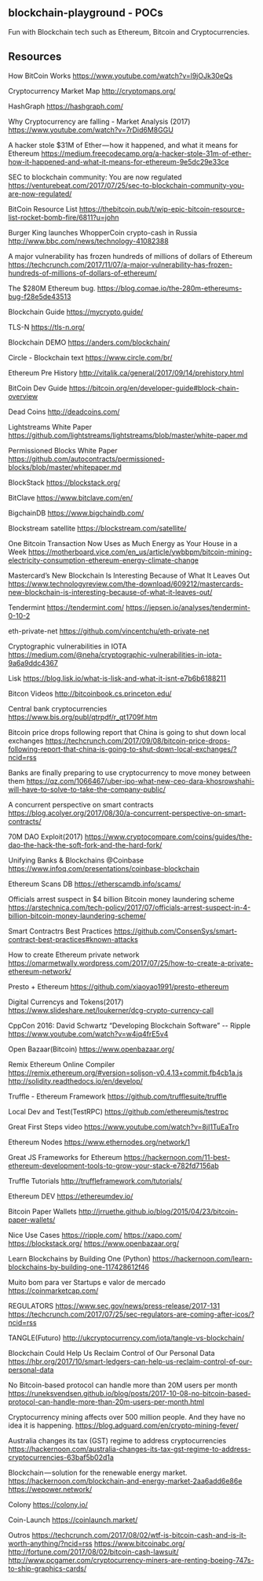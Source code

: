 ## blockchain-playground - POCs

Fun with Blockchain tech such as Ethereum, Bitcoin and Cryptocurrencies.

## Resources

How BitCoin Works
https://www.youtube.com/watch?v=l9jOJk30eQs

Cryptocurrency Market Map
http://cryptomaps.org/

HashGraph
https://hashgraph.com/

Why Cryptocurrency are falling - Market Analysis (2017)
https://www.youtube.com/watch?v=7rDid6M8GGU

A hacker stole $31M of Ether — how it happened, and what it means for Ethereum
https://medium.freecodecamp.org/a-hacker-stole-31m-of-ether-how-it-happened-and-what-it-means-for-ethereum-9e5dc29e33ce

SEC to blockchain community: You are now regulated
https://venturebeat.com/2017/07/25/sec-to-blockchain-community-you-are-now-regulated/

BitCoin Resource List
https://thebitcoin.pub/t/wip-epic-bitcoin-resource-list-rocket-bomb-fire/6811?u=john

Burger King launches WhopperCoin crypto-cash in Russia
http://www.bbc.com/news/technology-41082388

A major vulnerability has frozen hundreds of millions of dollars of Ethereum
https://techcrunch.com/2017/11/07/a-major-vulnerability-has-frozen-hundreds-of-millions-of-dollars-of-ethereum/

The $280M Ethereum bug.
https://blog.comae.io/the-280m-ethereums-bug-f28e5de43513

Blockchain Guide
https://mycrypto.guide/

TLS-N
https://tls-n.org/

Blockchain DEMO
https://anders.com/blockchain/

Circle - Blockchain text
https://www.circle.com/br/

Ethereum Pre History
http://vitalik.ca/general/2017/09/14/prehistory.html

BitCoin Dev Guide
https://bitcoin.org/en/developer-guide#block-chain-overview

Dead Coins
http://deadcoins.com/

Lightstreams White Paper
https://github.com/lightstreams/lightstreams/blob/master/white-paper.md

Permissioned Blocks White Paper
https://github.com/autocontracts/permissioned-blocks/blob/master/whitepaper.md

BlockStack
https://blockstack.org/

BitClave
https://www.bitclave.com/en/

BigchainDB
https://www.bigchaindb.com/

Blockstream satellite
https://blockstream.com/satellite/

One Bitcoin Transaction Now Uses as Much Energy as Your House in a Week
https://motherboard.vice.com/en_us/article/ywbbpm/bitcoin-mining-electricity-consumption-ethereum-energy-climate-change

Mastercard’s New Blockchain Is Interesting Because of What It Leaves Out
https://www.technologyreview.com/the-download/609212/mastercards-new-blockchain-is-interesting-because-of-what-it-leaves-out/

Tendermint
https://tendermint.com/
https://jepsen.io/analyses/tendermint-0-10-2

eth-private-net
https://github.com/vincentchu/eth-private-net

Cryptographic vulnerabilities in IOTA
https://medium.com/@neha/cryptographic-vulnerabilities-in-iota-9a6a9ddc4367

Lisk
https://blog.lisk.io/what-is-lisk-and-what-it-isnt-e7b6b6188211

Bitcon Videos
http://bitcoinbook.cs.princeton.edu/

Central bank cryptocurrencies
https://www.bis.org/publ/qtrpdf/r_qt1709f.htm

Bitcoin price drops following report that China is going to shut down local exchanges
https://techcrunch.com/2017/09/08/bitcoin-price-drops-following-report-that-china-is-going-to-shut-down-local-exchanges/?ncid=rss

Banks are finally preparing to use cryptocurrency to move money between them
https://qz.com/1066467/uber-ipo-what-new-ceo-dara-khosrowshahi-will-have-to-solve-to-take-the-company-public/

A concurrent perspective on smart contracts
https://blog.acolyer.org/2017/08/30/a-concurrent-perspective-on-smart-contracts/

70M DAO Exploit(2017)
https://www.cryptocompare.com/coins/guides/the-dao-the-hack-the-soft-fork-and-the-hard-fork/

Unifying Banks & Blockchains @Coinbase
https://www.infoq.com/presentations/coinbase-blockchain

Ethereum Scans DB
https://etherscamdb.info/scams/

Officials arrest suspect in $4 billion Bitcoin money laundering scheme
https://arstechnica.com/tech-policy/2017/07/officials-arrest-suspect-in-4-billion-bitcoin-money-laundering-scheme/

Smart Contractrs Best Practices
https://github.com/ConsenSys/smart-contract-best-practices#known-attacks

How to create Ethereum private network
https://omarmetwally.wordpress.com/2017/07/25/how-to-create-a-private-ethereum-network/

Presto + Ethereum
https://github.com/xiaoyao1991/presto-ethereum

Digital Currencys and Tokens(2017)
https://www.slideshare.net/loukerner/dcg-crypto-currency-call

CppCon 2016: David Schwartz “Developing Blockchain Software” -- Ripple
https://www.youtube.com/watch?v=w4jq4frE5v4

Open Bazaar(Bitcoin)
https://www.openbazaar.org/

Remix Ethereum Online Compiler
https://remix.ethereum.org/#version=soljson-v0.4.13+commit.fb4cb1a.js
http://solidity.readthedocs.io/en/develop/

Truffle - Ethereum Framework
https://github.com/trufflesuite/truffle

Local Dev and Test(TestRPC)
https://github.com/ethereumjs/testrpc

Great First Steps video
https://www.youtube.com/watch?v=8jI1TuEaTro

Ethereum Nodes
https://www.ethernodes.org/network/1

Great JS Frameworks for Ethereum
https://hackernoon.com/11-best-ethereum-development-tools-to-grow-your-stack-e782fd7156ab

Truffle Tutorials
http://truffleframework.com/tutorials/

Ethereum DEV
https://ethereumdev.io/

Bitcoin Paper Wallets
http://jrruethe.github.io/blog/2015/04/23/bitcoin-paper-wallets/

Nice Use Cases
https://ripple.com/
https://xapo.com/
https://blockstack.org/
https://www.openbazaar.org/

Learn Blockchains by Building One (Python)
https://hackernoon.com/learn-blockchains-by-building-one-117428612f46

Muito bom para ver Startups e valor de mercado
https://coinmarketcap.com/

REGULATORS
https://www.sec.gov/news/press-release/2017-131
https://techcrunch.com/2017/07/25/sec-regulators-are-coming-after-icos/?ncid=rss

TANGLE(Futuro)
http://ukcryptocurrency.com/iota/tangle-vs-blockchain/

Blockchain Could Help Us Reclaim Control of Our Personal Data
https://hbr.org/2017/10/smart-ledgers-can-help-us-reclaim-control-of-our-personal-data

No Bitcoin-based protocol can handle more than 20M users per month
https://runeksvendsen.github.io/blog/posts/2017-10-08-no-bitcoin-based-protocol-can-handle-more-than-20m-users-per-month.html

Cryptocurrency mining affects over 500 million people. And they have no idea it is happening.
https://blog.adguard.com/en/crypto-mining-fever/

Australia changes its tax (GST) regime to address cryptocurrencies
https://hackernoon.com/australia-changes-its-tax-gst-regime-to-address-cryptocurrencies-63baf5b02d1a

Blockchain — solution for the renewable energy market.
https://hackernoon.com/blockchain-and-energy-market-2aa6add6e86e
https://wepower.network/

Colony
https://colony.io/

Coin-Launch
https://coinlaunch.market/

Outros
https://techcrunch.com/2017/08/02/wtf-is-bitcoin-cash-and-is-it-worth-anything/?ncid=rss
https://www.bitcoinabc.org/
http://fortune.com/2017/08/02/bitcoin-cash-lawsuit/
http://www.pcgamer.com/cryptocurrency-miners-are-renting-boeing-747s-to-ship-graphics-cards/
